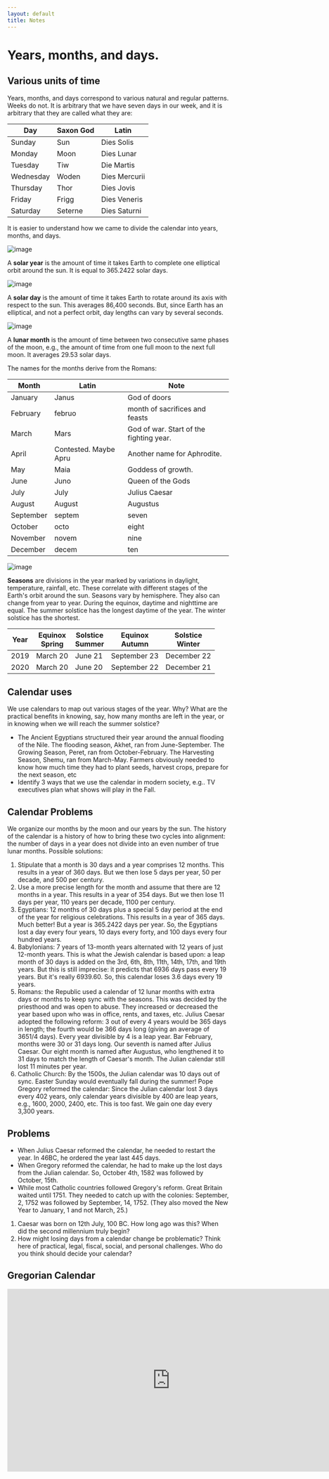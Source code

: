```yaml
---
layout: default
title: Notes
---
```


# Years, months, and days. 

## Various units of time

Years, months, and days correspond to various natural and regular patterns. Weeks do not. It is arbitrary that we have seven days in our week, and it is arbitrary that they are called what they are: 

| Day       | Saxon God | Latin         |
| --------- | --------- | ------------- |
| Sunday    | Sun       | Dies Solis    |
| Monday    | Moon      | Dies Lunar    |
| Tuesday   | Tiw       | Die Martis    |
| Wednesday | Woden     | Dies Mercurii |
| Thursday  | Thor      | Dies Jovis    |
| Friday    | Frigg     | Dies Veneris  |
| Saturday  | Seterne   | Dies Saturni  |

It is easier to understand how we came to divide the calendar into years, months, and days.


![image](orbit.gif) 

A **solar year** is the amount of time it takes Earth to complete one elliptical orbit around the sun. It is equal to 365.2422 solar days.


![image](axis.gif)

A **solar day** is the amount of time it takes Earth to rotate around its axis with respect to the sun. This averages 86,400 seconds. But, since Earth has an elliptical, and not a perfect orbit, day lengths can vary by several seconds. 



![image](moon.gif)

A **lunar month** is the amount of time between two consecutive same phases of the moon, e.g., the amount of time from one full moon to the next full moon. It averages 29.53 solar days. 



The names for the months derive from the Romans:

| Month     | Latin                 | Note                                    |
| --------- | --------------------- | --------------------------------------- |
| January   | Janus                 | God of doors                            |
| February  | februo                | month of sacrifices and feasts          |
| March     | Mars                  | God of war. Start of the fighting year. |
| April     | Contested. Maybe Apru | Another name for Aphrodite.             |
| May       | Maia                  | Goddess of growth.                      |
| June      | Juno                  | Queen of the Gods                       |
| July      | July                  | Julius Caesar                           |
| August    | August                | Augustus                                |
| September | septem                | seven                                   |
| October   | octo                  | eight                                   |
| November  | novem                 | nine                                    |
| December  | decem                 | ten                                     |

![image](season.gif)

**Seasons** are divisions in the year marked by variations in daylight, temperature, rainfall, etc. These correlate with different stages of the Earth's orbit around the sun. Seasons vary by hemisphere. They also can change from year to year. During the equinox, daytime and nighttime are equal. The summer solstice has the longest daytime of the year. The winter solstice has the shortest.

| Year | Equinox<br />Spring | Solstice<br />Summer | Equinox<br />Autumn | Solstice<br />Winter |
| ---- | ------------------- | -------------------- | ------------------- | -------------------- |
| 2019 | March 20            | June 21              | September 23        | December 22          |
| 2020 | March 20            | June 20              | September 22        | December 21          |

## Calendar uses

We use calendars to map out various stages of the year. Why? What are the practical benefits in knowing, say, how many months are left in the year, or in knowing when we will reach the summer solstice? 

+ The Ancient Egyptians structured their year around the annual flooding of the Nile. The flooding season, Akhet, ran from June-September. The Growing Season, Peret, ran from October-February. The Harvesting Season, Shemu, ran from March-May. Farmers obviously needed to know how much time they had to plant seeds, harvest crops, prepare for the next season, etc
+ Identify 3 ways that we use the calendar in modern society, e.g.. TV executives plan what shows will play in the Fall. 

## Calendar Problems

We organize our months by the moon and our years by the sun. The history of the calendar is a history of how to bring these two cycles into alignment: the number of days in a year does not divide into an even number of true lunar months. Possible solutions: 

1. Stipulate that a month is 30 days and a year comprises 12 months. This results in a year of 360 days. But we then lose 5 days per year, 50 per decade, and 500 per century.
2. Use a more precise length for the month and assume that there are 12 months in a year. This results in a year of 354 days. But we then lose 11 days per year, 110 years per decade, 1100 per century.
3. Egyptians: 12 months of 30 days plus a special 5 day period at the end of the year for religious celebrations. This results in a year of 365 days. Much better! But a year is  365.2422 days per year. So, the Egyptians lost a day every four years, 10 days every forty, and 100 days every four hundred years. 
4. Babylonians: 7 years of 13-month years alternated with 12 years of just 12-month years. This is what the Jewish calendar is based upon: a leap month of 30 days is added on the 3rd, 6th, 8th, 11th, 14th, 17th, and 19th years. But this is still imprecise: it predicts that 6936 days pass every 19 years. But it's really 6939.60. So, this calendar loses 3.6 days every 19 years. 
5. Romans: the Republic used a calendar of 12 lunar months with extra days or months to keep sync with the seasons. This was decided by the priesthood and was open to abuse. They increased or decreased the year based upon who was in office, rents, and taxes, etc. Julius Caesar adopted the following reform: 3 out of every 4 years would be 365 days in length; the fourth would be 366 days long (giving an average of 3651/4 days). Every year divisible by 4 is a leap year. Bar February, months were 30 or 31 days long. Our seventh is named after Julius Caesar. Our eight month is named after Augustus, who lengthened it to 31 days to match the length of Caesar's month. The Julian calendar still lost 11 minutes per year. 
6. Catholic Church: By the 1500s, the Julian calendar was 10 days out of sync. Easter Sunday would eventually fall during the summer! Pope Gregory reformed the calendar: Since the Julian calendar lost 3 days every 402 years, only calendar years divisible by 400 are leap years, e.g., 1600, 2000, 2400, etc. This is too fast. We gain one day every 3,300 years. 

## Problems  

+ When Julius Caesar reformed the calendar, he needed to restart the year. In 46BC, he ordered the year last 445 days. 
+ When Gregory reformed the calendar, he had to make up the lost days from the Julian calendar. So, October 4th, 1582 was followed by October, 15th. 
+ While most Catholic countries followed Gregory's reform. Great Britain waited until 1751. They needed to catch up with the colonies: September, 2, 1752 was followed by September, 14, 1752. (They also moved the New Year to January, 1 and not March, 25.)

1. Caesar was born on 12th July, 100 BC. How long ago was this? When did the second millennium truly begin? 
2. How might losing days from a calendar change be problematic? Think here of practical, legal, fiscal, social, and personal challenges. Who do you think should decide your calendar? 

## Gregorian Calendar

<iframe width="740" height="416" src="https://www.youtube.com/embed/YTOr8_ILqGw" frameborder="0" allow="accelerometer; autoplay; encrypted-media; gyroscope; picture-in-picture" allowfullscreen></iframe>

